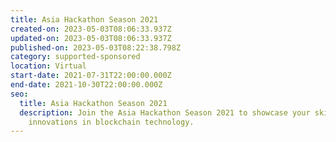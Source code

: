 ```yaml
---
title: Asia Hackathon Season 2021
created-on: 2023-05-03T08:06:33.937Z
updated-on: 2023-05-03T08:06:33.937Z
published-on: 2023-05-03T08:22:38.798Z
category: supported-sponsored
location: Virtual
start-date: 2021-07-31T22:00:00.000Z
end-date: 2021-10-30T22:00:00.000Z
seo:
  title: Asia Hackathon Season 2021
  description: Join the Asia Hackathon Season 2021 to showcase your skills and
    innovations in blockchain technology.
---
```

